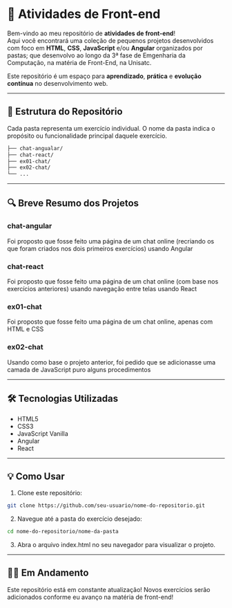 # 🚀 Atividades de Front-end

Bem-vindo ao meu repositório de **atividades de front-end**!  
Aqui você encontrará uma coleção de pequenos projetos desenvolvidos com foco em **HTML**, **CSS**, **JavaScript** e/ou **Angular** organizados por pastas; que desenvolvo ao longo da 3ª fase de Emgenharia da Computação, na matéria de Front-End, na Unisatc.

Este repositório é um espaço para **aprendizado**, **prática** e **evolução contínua** no desenvolvimento web.

---

## 📁 Estrutura do Repositório

Cada pasta representa um exercício individual.
O nome da pasta indica o propósito ou funcionalidade principal daquele exercício.

```bash
├── chat-angualar/
├── chat-react/
├── ex01-chat/
├── ex02-chat/
└── ...
```

---

## 🔍 Breve Resumo dos Projetos

### chat-angular

Foi proposto que fosse feito uma página de um chat online (recriando os que foram criados nos dois primeiros exercícios) usando Angular

### chat-react

Foi proposto que fosse feito uma página de um chat online (com base nos exercícios anteriores) usando navegação entre telas usando React

### ex01-chat

Foi proposto que fosse feito uma página de um chat online, apenas com HTML e CSS

### ex02-chat

Usando como base o projeto anterior, foi pedido que se adicionasse uma camada de JavaScript puro alguns procedimentos

---

## 🛠️ Tecnologias Utilizadas

- HTML5
- CSS3
- JavaScript Vanilla
- Angular
- React

---

## 💡 Como Usar

1. Clone este repositório:
```bash
git clone https://github.com/seu-usuario/nome-do-repositorio.git
```
2. Navegue até a pasta do exercício desejado:
```bash
cd nome-do-repositorio/nome-da-pasta
```
3. Abra o arquivo index.html no seu navegador para visualizar o projeto.

---

## 👨‍💻 Em Andamento

Este repositório está em constante atualização!
Novos exercícios serão adicionados conforme eu avanço na matéria de front-end!
